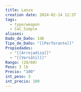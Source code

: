 ```yaml
---
title: Lanza
creation date: 2024-02-14 12:37
tags:
  - type/weapon
  - CaC_Simple
aliases: 
Dado_de_Daño: 1d6
Tipo_de_Daño: "[[Perforante]]"
Propiedades:
  - "[[Arrojadiza]]"
  - "[[Versátil]]"
Rango: (20/60)
Peso: 3 lb
Precio: "100"
int_peso: 3
int_precio: 100
---
```


